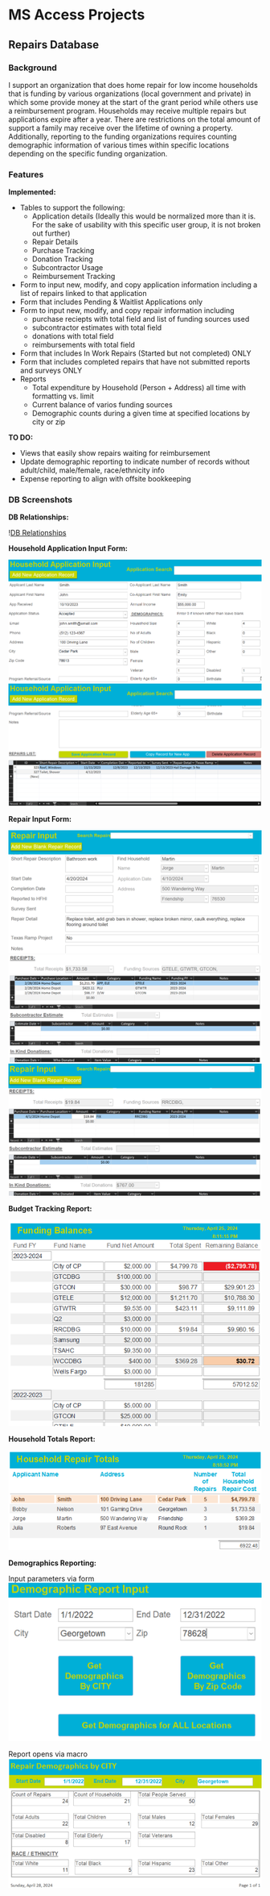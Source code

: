 # MS Access Projects

## Repairs Database

### Background
I support an organization that does home repair for low income households that is funding by various organizations (local government and private) in which some provide money at the start of the grant period while others use a reimbursement program. Households may receive multiple repairs but applications expire after a year. There are restrictions on the total amount of support a family may receive over the lifetime of owning a property. Additionally, reporting to the funding organizations requires counting demographic information of various times within specific locations depending on the specific funding organization.

### Features
**Implemented:**
* Tables to support the following:
    * Application details (Ideally this would be normalized more than it is. For the sake of usability with this specific user group, it is not broken out further)
    * Repair Details
    * Purchase Tracking
    * Donation Tracking
    * Subcontractor Usage
    * Reimbursement Tracking
* Form to input new, modify, and copy application information including a list of repairs linked to that application
* Form that includes Pending & Waitlist Applications only
* Form to input new, modify, and copy repair information including 
    * purchase reciepts with total field and list of funding sources used
    * subcontractor estimates with total field
    * donations with total field
    * reimbursements with total field
* Form that includes In Work Repairs (Started but not completed) ONLY
* Form that includes completed repairs that have not submitted reports and surveys ONLY
* Reports
    * Total expenditure by Household (Person + Address) all time with formatting vs. limit
    * Current balance of varios funding sources
    * Demographic counts during a given time at specified locations by city or zip

**TO DO:**
* Views that easily show repairs waiting for reimbursement
* Update demographic reporting to indicate number of records without adult/child, male/female, race/ethnicity info
* Expense reporting to align with offsite bookkeeping

### DB Screenshots
**DB Relationships:**

\![DB Relationships](Repair_DB/DB_Table_Relationships.png)

**Household Application Input Form:**

![Household Info Input](Repair_DB/HouseholdApp1.png)
![Household Repair](Repair_DB/HouseholdApp2.png)

**Repair Input Form:**

![Repair Info Input](Repair_DB/RepairInput1.png)
![Repair Costing Info](Repair_DB/RepairInput2a.png)
![Repair Costing Info](Repair_DB/RepairInput2b.png)

**Budget Tracking Report:**

![Balances](Repair_DB/BalanceReport.png)

**Household Totals Report:**

![Household Totals](Repair_DB/HouseholdTotalReport.png)

**Demographics Reporting:**

Input parameters via form ![Demographic Input](Repair_DB/Demographic_Input.png)

Report opens via macro ![Demographic City Report](Repair_DB/Demographic_City_Report.png)